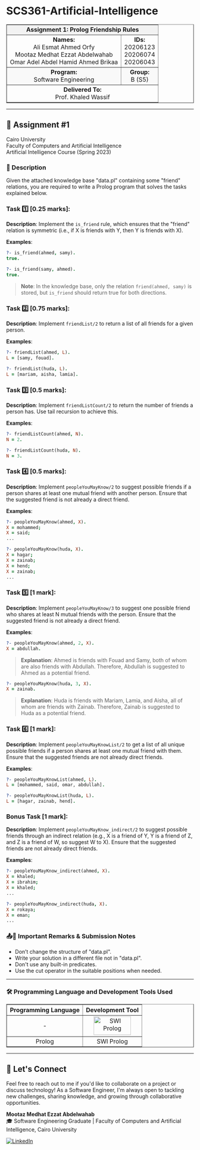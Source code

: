 # SCS361-Artificial-Intelligence


<div align="center">
  <table width="100%" border="1" cellpadding="10" cellspacing="0">
    <tr style="background-color:#f2f2f2;">
      <td align="center" colspan="2"><strong>Assignment 1: Prolog Friendship Rules</strong></td>
    </tr>
    <tr>
      <td align="center"><strong>Names:</strong><br>Ali Esmat Ahmed Orfy<br>Mootaz Medhat Ezzat Abdelwahab<br>Omar Adel Abdel Hamid Ahmed Brikaa</td>
      <td align="center"><strong>IDs:</strong><br>20206123<br>20206074<br>20206043</td>
    </tr>
    <tr style="background-color:#f9f9f9;">
      <td align="center"><strong>Program:</strong><br>Software Engineering</td>
      <td align="center"><strong>Group:</strong><br>B (S5)</td>
    </tr>
    <tr>
      <td align="center" colspan="2"><strong>Delivered To:</strong><br>Prof. Khaled Wassif</td>
    </tr>
  </table>
</div>

---

## 📝 Assignment #1 

Cairo University  
Faculty of Computers and Artificial Intelligence  
Artificial Intelligence Course (Spring 2023)

### 📄 Description

Given the attached knowledge base "data.pl" containing some "friend" relations, you are required to write a Prolog program that solves the tasks explained below.

### Task 1️⃣ [0.25 marks]:  
**Description**: Implement the `is_friend` rule, which ensures that the "friend" relation is symmetric (i.e., if X is friends with Y, then Y is friends with X).

**Examples**:  
```prolog
?- is_friend(ahmed, samy).
true.

?- is_friend(samy, ahmed).
true.
```
> **Note**: In the knowledge base, only the relation `friend(ahmed, samy)` is stored, but `is_friend` should return true for both directions.

### Task 2️⃣ [0.75 marks]:  
**Description**: Implement `friendList/2` to return a list of all friends for a given person.

**Examples**:  
```prolog
?- friendList(ahmed, L).
L = [samy, fouad].

?- friendList(huda, L).
L = [mariam, aisha, lamia].
```

### Task 3️⃣ [0.5 marks]:  
**Description**: Implement `friendListCount/2` to return the number of friends a person has. Use tail recursion to achieve this.

**Examples**:  
```prolog
?- friendListCount(ahmed, N).
N = 2.

?- friendListCount(huda, N).
N = 3.
```

### Task 4️⃣ [0.5 marks]:  
**Description**: Implement `peopleYouMayKnow/2` to suggest possible friends if a person shares at least one mutual friend with another person. Ensure that the suggested friend is not already a direct friend.

**Examples**:  
```prolog
?- peopleYouMayKnow(ahmed, X).
X = mohammed;
X = said;
...

?- peopleYouMayKnow(huda, X).
X = hagar;
X = zainab;
X = hend;
X = zainab;
...
```

### Task 5️⃣ [1 mark]:  
**Description**: Implement `peopleYouMayKnow/3` to suggest one possible friend who shares at least N mutual friends with the person. Ensure that the suggested friend is not already a direct friend.

**Examples**:  
```prolog
?- peopleYouMayKnow(ahmed, 2, X).
X = abdullah.
```
> **Explanation**: Ahmed is friends with Fouad and Samy, both of whom are also friends with Abdullah. Therefore, Abdullah is suggested to Ahmed as a potential friend.

```prolog
?- peopleYouMayKnow(huda, 3, X).
X = zainab.
```
> **Explanation**: Huda is friends with Mariam, Lamia, and Aisha, all of whom are friends with Zainab. Therefore, Zainab is suggested to Huda as a potential friend.

### Task 6️⃣ [1 mark]:  
**Description**: Implement `peopleYouMayKnowList/2` to get a list of all unique possible friends if a person shares at least one mutual friend with them. Ensure that the suggested friends are not already direct friends.

**Examples**:  
```prolog
?- peopleYouMayKnowList(ahmed, L).
L = [mohammed, said, omar, abdullah].

?- peopleYouMayKnowList(huda, L).
L = [hagar, zainab, hend].
```

### Bonus Task [1 mark]:  
**Description**: Implement `peopleYouMayKnow_indirect/2` to suggest possible friends through an indirect relation (e.g., X is a friend of Y, Y is a friend of Z, and Z is a friend of W, so suggest W to X). Ensure that the suggested friends are not already direct friends.

**Examples**:  
```prolog
?- peopleYouMayKnow_indirect(ahmed, X).
X = khaled;
X = ibrahim;
X = khaled;
...

?- peopleYouMayKnow_indirect(huda, X).
X = rokaya;
X = eman;
...
```
### 📤🔑 Important Remarks & Submission Notes

- Don’t change the structure of "data.pl".
- Write your solution in a different file not in "data.pl".
- Don't use any built-in predicates.
- Use the cut operator in the suitable positions when needed.

---

### 🛠️ Programming Language and Development Tools Used

<table align="center" border="1" cellpadding="10">
  <thead>
    <tr>
      <th>Programming Language</th>
      <th>Development Tool</th>
    </tr>
  </thead>
  <tbody>
    <tr>
      <td align="center">
        -
      </td>
      <td align="center">
        <img src="https://github.com/user-attachments/assets/760710c4-f143-4afd-be7d-f0a8fffb7a54" title="SWI Prolog" alt="SWI Prolog" width="100" height="50"/>
      </td>
    </tr>
    <tr>
      <td align="center">
        Prolog
      </td>
      <td align="center">
        SWI Prolog
      </td>
    </tr>
  </tbody>
</table>

---

## 💬 Let's Connect
Feel free to reach out to me if you'd like to collaborate on a project or discuss technology! As a Software Engineer, I'm always open to tackling new challenges, sharing knowledge, and growing through collaborative opportunities.

**Mootaz Medhat Ezzat Abdelwahab**  
🎓 Software Engineering Graduate | Faculty of Computers and Artificial Intelligence, Cairo University  

[![LinkedIn](https://img.shields.io/badge/LinkedIn-0077B5?style=for-the-badge&logo=linkedin&logoColor=white)](https://www.linkedin.com/in/mootaz-medhat-ezzat-abdelwahab-377a60244)
